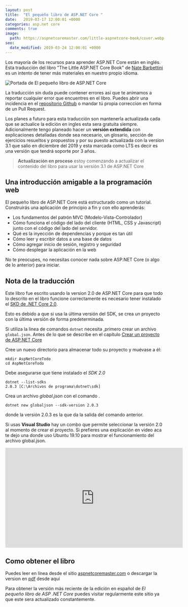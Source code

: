 ```yaml
---
layout: post
title:  "El pequeño libro de ASP.NET Core "
date:   2019-03-17 12:00:01 +0000
categories: asp.net core
comments: true
image:
  path: https://aspnetcoremaster.com/little-aspnetcore-book/cover.webp
seo:
  date_modified: 2019-03-24 12:00:01 +0000
---
```


Los mayoría de los recursos para aprender ASP.NET Core están en inglés. Esta traducción del libro "The Little ASP.NET Core Book" de [Nate Barbettini](https://twitter.com/nbarbettini) es un intento de tener más materiales en nuestro propio idioma.

<img data-src="/little-aspnetcore-book/cover.webp" class="lazyload"  alt="Portada de El pequeño libro de ASP.NET Core">

La traducción sin duda puede contener errores así que te animamos a reportar cualquier error que encuentres en el libro. Puedes abrir una incidencia en el [repositorio Github](https://github.com/jahbenjah/little-aspnetcore-book/issues) o mandar tú propia correccion en forma de un Pull Request.

Los planes a futuro para esta traducción son mantenerla actualizada cada que se actualice la edición en ingles esta sera gratuita siempre. Adicionalmente tengo planeado hacer un **versión extendida** con explicaciones detalladas donde sea necesario, un glosario, sección de ejercicios resueltos y propuestos y por su puesto actualizada con la version 3.1 que salio en diciembre del 2019 y esta marcada como LTS es decir es una versión que tendrá soporte por 3 años.

> **Actualización en proceso** estoy comenzando a actualizar el contenido del libro para usar la versión 3.1 de ASP.NET Core

## Una introducción amigable a la programación web

El pequeño libro de ASP.NET Core está estructurado como un tutorial. Construirás una aplicación de principio a fin y con ello aprenderás:

* Los fundamentos del patrón MVC (Modelo-Vista-Controlador)
* Cómo funciona el código del lado del cliente (HTML, CSS y Javascript) junto con el código del lado del servidor.
* Qué es la inyección de dependencias y porque es tan útil
* Cómo leer y escribir datos a una base de datos
* Cómo agregar inicio de sesión, registro y seguridad
* Cómo desplegar la aplicación en la web

No te preocupes, no necesitas conocer nada sobre ASP.NET Core (o algo de lo anterior) para iniciar.

## Nota de la traducción

Este libro fue escrito usando la version 2.0 de ASP.NET Core para que todo lo descrito en el libro funcione correctamente es necesario tener instalado el [SKD de .NET Core 2.0](https://dotnet.microsoft.com/download/dotnet-core/2.0).

Esto es debido a que si usa la última versión del SDK, se crea un proyecto con la última versión de forma predeterminada.

Si utiliza la linea de comandos `dotnet` necesita ,primero crear un archivo `global.json`.
Antes de lo que se describe en el capítulo [Crear un proyecto de ASP.NET Core](https://aspnetcoremaster.com/little-aspnetcore-book/chapters/your-first-application/create-aspnetcore-project.html)

Cree un nuevo directorio para almacenar todo su proyecto y muévase a él:

```
mkdir AspNetCoreTodo
cd AspNetCoreTodo
```

Debe asegurarse que tiene instalado el _SDK 2.0_

```
dotnet --list-sdks
2.0.3 [C:\Archivos de programa\dotnet\sdk]
```

Crea un archivo _global.json_ con el comando .

```
dotnet new globaljson --sdk-version 2.0.3
```

donde la versión 2.0.3 es la que da la salida del comando anterior.

Si usas **Visual Studio** hay un combo que permite seleccionar la versión 2.0 al momento de crear el proyecto.
Si prefieres una explicación en video aca te dejo una donde uso Ubuntu 19.10 para mostrar el funcionamiento del archivo global.json.

<iframe width="560" height="315" src="https://www.youtube.com/embed/lN5bW9MTRa8" frameborder="0" allow="accelerometer; autoplay; encrypted-media; gyroscope; picture-in-picture" allowfullscreen></iframe>

## Como obtener el libro

Puedes leer en línea desde el sitio [aspnetcoremaster.com](https://aspnetcoremaster.com/little-aspnetcore-book/) o descargar la version en [pdf](https://github.com/jahbenjah/little-aspnetcore-book/blob/spanish/ElPeque%C3%B1oLibroDeASPNETCore.pdf) desde aquí

Para obtener la versión más reciente de la edición en español de _El pequeño libro de ASP .NET Core_ puedes visitar regularmente este sitio ya que este sera actualizado constantemente.
